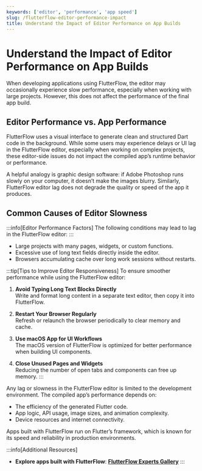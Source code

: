```yaml
---
keywords: ['editor', 'performance', 'app speed']
slug: /flutterflow-editor-performance-impact
title: Understand the Impact of Editor Performance on App Builds
---
```


# Understand the Impact of Editor Performance on App Builds

When developing applications using FlutterFlow, the editor may occasionally experience slow performance, especially when working with large projects. However, this does not affect the performance of the final app build.

## Editor Performance vs. App Performance

   FlutterFlow uses a visual interface to generate clean and structured Dart code in the background. While some users may experience delays or UI lag in the FlutterFlow editor, especially when working on complex projects, these editor-side issues do not impact the compiled app’s runtime behavior or performance.

   A helpful analogy is graphic design software: if Adobe Photoshop runs slowly on your computer, it doesn’t make the images blurry. Similarly, FlutterFlow editor lag does not degrade the quality or speed of the app it produces.

## Common Causes of Editor Slowness

   :::info[Editor Performance Factors]
   The following conditions may lead to lag in the FlutterFlow editor:
   :::

   - Large projects with many pages, widgets, or custom functions.
   - Excessive use of long text fields directly inside the editor.
   - Browsers accumulating cache over long work sessions without restarts.

:::tip[Tips to Improve Editor Responsiveness]
To ensure smoother performance while using the FlutterFlow editor:

1. **Avoid Typing Long Text Blocks Directly**  
   Write and format long content in a separate text editor, then copy it into FlutterFlow.

2. **Restart Your Browser Regularly**  
   Refresh or relaunch the browser periodically to clear memory and cache.

3. **Use macOS App for UI Workflows**  
   The macOS version of FlutterFlow is optimized for better performance when building UI components.

4. **Close Unused Pages and Widgets**  
   Reducing the number of open tabs and components can free up memory.
:::

Any lag or slowness in the FlutterFlow editor is limited to the development environment. The compiled app’s performance depends on:
   - The efficiency of the generated Flutter code.
   - App logic, API usage, image sizes, and animation complexity.
   - Device resources and internet connectivity.

   Apps built with FlutterFlow run on Flutter’s framework, which is known for its speed and reliability in production environments.

:::info[Additional Resources]
- **Explore apps built with FlutterFlow**: [**FlutterFlow Experts Gallery**](https://experts.flutterflow.io/)
:::
